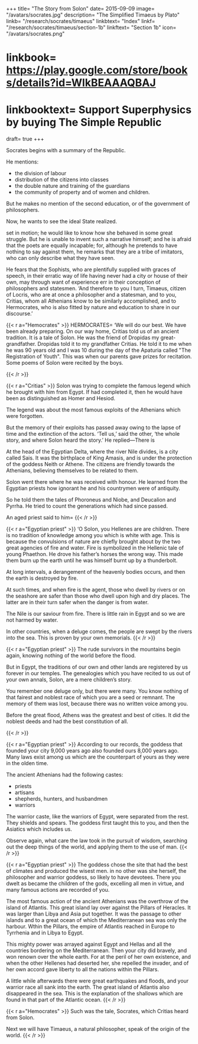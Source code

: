 +++
title= "The Story from Solon"
date= 2015-09-09
image= "/avatars/socrates.jpg"
description= "The Simplified Timaeus by Plato"
linkb= "/research/socrates/timaeus"
linkbtext= "Index"
linkf= "/research/socrates/timaeus/section-1b"
linkftext= "Section 1b"
icon= "/avatars/socrates.png"
# linkbook= https://play.google.com/store/books/details?id=WlkBEAAAQBAJ
# linkbooktext= Support Superphysics by buying The Simple Republic
draft= true
+++

Socrates begins with a summary of the Republic. 

He mentions:
- the division of labour
- distribution of the citizens into classes
- the double nature and training of the guardians
- the community of property and of women and children.

But he makes no mention of the second education, or of the government of philosophers.

Now, he wants to see the ideal State realized. 

set in motion; he would like to know how she behaved in some great struggle. But he is unable to invent such a narrative himself; and he is afraid that the poets are equally incapable; for, although he pretends to have nothing to say against them, he remarks that they are a tribe of imitators, who can only describe what they have seen. 

He fears that the Sophists, who are plentifully supplied with graces of speech, in their erratic way of life having never had a city or house of their own, may through want of experience err in their conception of philosophers and statesmen. ‘And therefore to you I turn, Timaeus, citizen of Locris, who are at once a philosopher and a statesman, and to you, Critias, whom all Athenians know to be similarly accomplished, and to Hermocrates, who is also fitted by nature and education to share in our discourse.’


{{< r a="Hemocrates" >}}
HERMOCRATES= ‘We will do our best. We have been already preparing.  On our way home, Critias told us of an ancient tradition. It is a tale of Solon. He was the friend of Dropidas my great-grandfather. Dropidas told it to my grandfather Critias. He told it to me when he was 90 years old and I was 10 during the day of the Apaturia called "The Registration of Youth". This was when our parents gave prizes for recitation. Some poems of Solon were recited by the boys. 

<!-- The narrative related to ancient famous actions of the Athenian people, and to one especially, which I will rehearse in honour of you and of the goddess. Critias when he told this tale of the olden time, was ninety years old, I being not more than ten. The occasion of the rehearsal was  -->

<!-- They had not at that time gone out of fashion, and the recital of them led some one to say, perhaps in compliment to Critias, that Solon was not only the wisest of men but also the best of poets. The old man brightened up at hearing this, and said=  -->

{{< /r >}}

{{< r a="Critias" >}}
Solon was trying to complete the famous legend which he brought with him from Egypt. If had completed it, then he would have been as distinguished as Homer and Hesiod. 

The legend was about the most famous exploits of the Athenians which were forgotten. 

But the memory of their exploits has passed away owing to the lapse of time and the extinction of the actors. ‘Tell us,’ said the other, ‘the whole story, and where Solon heard the story.’ He replied—There is 

At the head of the Egyptian Delta, where the river Nile divides, is a city called Sais. It was the birthplace of King Amasis, and is under the protection of the goddess Neith or Athene. The citizens are friendly towards the Athenians, believing themselves to be related to them.

Solon went there where he was received with honour. He learned from the Egyptian priests how ignorant he and his countrymen were of antiquity. 

So he told them the tales of Phoroneus and Niobe, and Deucalion and Pyrrha. He tried to count the generations which had since passed. 

An aged priest said to him= 
{{< /r >}}


{{< r a="Egyptian priest" >}}
‘O Solon, you Hellenes are are children. There is no tradition of knowledge among you which is white with age. This is because the convulsions of nature are chiefly brought about by the two great agencies of fire and water. Fire is symbolized in the Hellenic tale of young Phaethon. He drove his father’s horses the wrong way. This made them burn up the earth until he was himself burnt up by a thunderbolt. 

At long intervals, a derangement of the heavenly bodies occurs, and then the earth is destroyed by fire. 

At such times, and when fire is the agent, those who dwell by rivers or on the seashore are safer than those who dwell upon high and dry places. The latter are in their turn safer when the danger is from water. 

The Nile is our saviour from fire. There is little rain in Egypt and so we are not harmed by water. 

In other countries, when a deluge comes, the people are swept by the rivers into the sea. This is proven by your own memorials.<!--  which your own and other nations have once had of the famous actions of mankind perish in the waters at certain periods;  -->
{{< /r >}}


{{< r a="Egyptian priest" >}}
The rude survivors in the mountains begin again, knowing nothing of the world before the flood. 

But in Egypt, the traditions of our own and other lands are registered by us forever in our temples. The genealogies which you have recited to us out of your own annals, Solon, are a mere children’s story. 

You remember one deluge only, but there were many. You know nothing of that fairest and noblest race of which you are a seed or remnant. The memory of them was lost, because there was no written voice among you.

Before the great flood, Athens was the greatest and best of cities. It did the noblest deeds and had the best constitution of all. 

<!-- Solon marvelled, and desired to be informed of the particulars. ‘You are welcome to hear them,’ said the priest, ‘both for your own sake and for that of the city, and above all for the sake of  -->
{{< /r >}}



{{< r a="Egyptian priest" >}}
According to our records, the goddess that founded your city 9,000 years ago also founded ours 8,000 years ago. Many laws exist among us which are the counterpart of yours as they were in the olden time.

The ancient Athenians had the following castes:
- priests
- artisans
- shepherds, hunters, and husbandmen
- warriors

The warrior caste, like the warriors of Egypt, were separated from the rest. They shields and spears. The goddess first taught this to you, and then the Asiatics which includes us. 

Observe again, what care the law took in the pursuit of wisdom, searching out the deep things of the world, and applying them to the use of man. 
{{< /r >}}


{{< r a="Egyptian priest" >}}
The goddess chose the site that had the best of climates and produced the wisest men. in no other was she herself, the philosopher and warrior goddess, so likely to have devotees. There you dwelt as became the children of the gods, excelling all men in virtue, and many famous actions are recorded of you. 

The most famous action of the ancient Athenians was the overthrow of the island of Atlantis. This great island lay over against the Pillars of Heracles. It was larger than Libya and Asia put together. It was the passage to other islands and to a great ocean of which the Mediterranean sea was only the harbour. Wthin the Pillars, the empire of Atlantis reached in Europe to Tyrrhenia and in Libya to Egypt. 

This mighty power was arrayed against Egypt and Hellas and all the countries bordering on the Mediterranean. Then your city did bravely, and won renown over the whole earth. For at the peril of her own existence, and when the other Hellenes had deserted her, she repelled the invader, and of her own accord gave liberty to all the nations within the Pillars. 

A little while afterwards there were great earthquakes and floods, and your warrior race all sank into the earth. The great island of Atlantis also disappeared in the sea. This is the explanation of the shallows which are found in that part of the Atlantic ocean.
{{< /r >}}


{{< r a="Hemocrates" >}}
Such was the tale, Socrates, which Critias heard from Solon. 

Next we will have Timaeus, a natural philosopher, speak of the origin of the world.
{{< /r >}}

<!-- ; and I noticed when listening to you yesterday, how close the resemblance was between your city and citizens and the ancient Athenian State. But I would not speak at the time, because I wanted to refresh my memory. I had heard the old man when I was a child, and though I could not remember the whole of our yesterday’s discourse, I was able to recall every word of this, which is branded into my mind; and I am prepared, Socrates, to rehearse to you the entire narrative. The imaginary State which you were describing may be identified with the reality of Solon, and our antediluvian ancestors may be your citizens. ‘That is excellent, Critias, and very appropriate to a Panathenaic festival; the truth of the story is a great advantage.’ Then now let me explain to you the order of our entertainment; first, -->

<!-- Excellent.  , going down to the creation of man, and then I shall receive the men whom he has created, and some of whom will have been educated by you, and introduce them to you as the lost Athenian citizens of whom the Egyptian record spoke. As the law of Solon prescribes, we will bring them into court and acknowledge their claims to citizenship. ‘I see,’ replied Socrates, ‘that I shall be well entertained; and do you, Timaeus, offer up a prayer and begin.’ -->

<!-- TIMAEUS= All men who have any right feeling, at the beginning of any enterprise, call upon the Gods; and he who is about to speak of the origin of the universe has a special need of their aid. May my words be acceptable to them, and may I speak in the manner which will be most intelligible to you and will best express my own meaning!

First, I must distinguish between that which always is and never becomes and which is apprehended by reason and reflection, and that which always becomes and never is and is conceived by opinion with the help of sense. All that becomes and is created is the work of a cause, and that is fair which the artificer makes after an eternal pattern, but whatever is fashioned after a created pattern is not fair. Is the world created or uncreated?—that is the first question. Created, I reply, being visible and tangible and having a body, and therefore sensible; and if sensible, then created; and if created, made by a cause, and the cause is the ineffable father of all things, who had before him an eternal archetype. For to imagine that the archetype was created would be blasphemy, seeing that the world is the noblest of creations, and God is the best of causes. And the world being thus created according to the eternal pattern is the copy of something; and we may assume that words are akin to the matter of which they speak. What is spoken of the unchanging or intelligible must be certain and true; but what is spoken of the created image can only be probable; being is to becoming what truth is to belief. And amid the variety of opinions which have arisen about God and the nature of the world we must be content to take probability for our rule, considering that I, who am the speaker, and you, who are the judges, are only men; to probability we may attain but no further.

SOCRATES= Excellent, Timaeus, I like your manner of approaching the subject—proceed.
 -->
